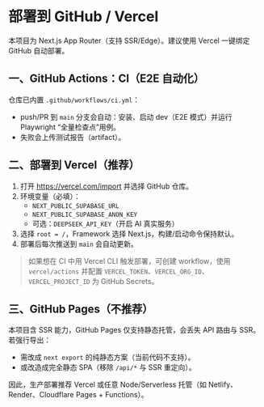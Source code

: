 # 部署到 GitHub / Vercel

本项目为 Next.js App Router（支持 SSR/Edge）。建议使用 Vercel 一键绑定 GitHub 自动部署。

## 一、GitHub Actions：CI（E2E 自动化）

仓库已内置 `.github/workflows/ci.yml`：
- push/PR 到 `main` 分支会自动：安装、启动 dev（E2E 模式）并运行 Playwright “全量检查点”用例。
- 失败会上传测试报告（artifact）。

## 二、部署到 Vercel（推荐）

1. 打开 https://vercel.com/import 并选择 GitHub 仓库。
2. 环境变量（必填）：
   - `NEXT_PUBLIC_SUPABASE_URL`
   - `NEXT_PUBLIC_SUPABASE_ANON_KEY`
   - 可选：`DEEPSEEK_API_KEY`（开启 AI 真实服务）
3. 选择 `root = /`，Framework 选择 Next.js，构建/启动命令保持默认。
4. 部署后每次推送到 `main` 会自动更新。

> 如果想在 CI 中用 Vercel CLI 触发部署，可创建 workflow，使用 `vercel/actions` 并配置 `VERCEL_TOKEN`、`VERCEL_ORG_ID`、`VERCEL_PROJECT_ID` 为 GitHub Secrets。

## 三、GitHub Pages（不推荐）

本项目含 SSR 能力，GitHub Pages 仅支持静态托管，会丢失 API 路由与 SSR。若强行导出：
- 需改成 `next export` 的纯静态方案（当前代码不支持）。
- 或改造成完全静态 SPA（移除 `/api/*` 与 SSR 重定向）。

因此，生产部署推荐 Vercel 或任意 Node/Serverless 托管（如 Netlify、Render、Cloudflare Pages + Functions）。
